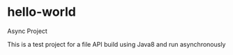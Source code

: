 # hello-world
Async Project

This is a test project for a file API build using Java8 and run asynchronously
